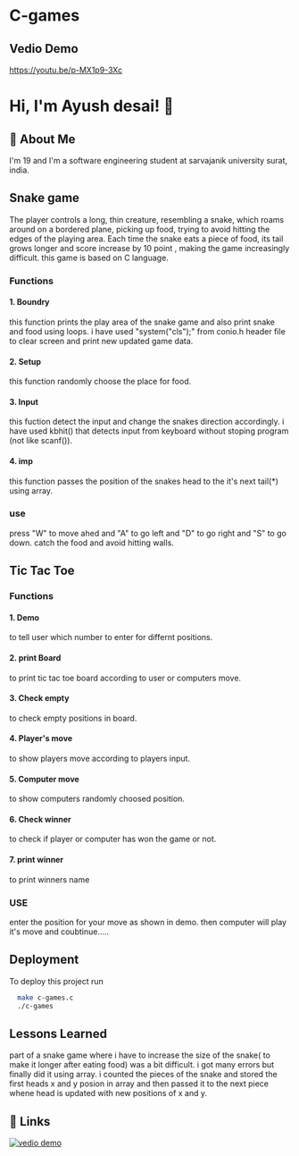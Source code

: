 
# C-games


## Vedio Demo

https://youtu.be/p-MX1p9-3Xc




# Hi, I'm Ayush desai! 👋


## 🚀 About Me
I'm 19 and I'm a software engineering student at sarvajanik university surat, india.


## Snake game

The player controls a long, thin creature, resembling a snake, which roams around on a bordered plane, picking up food, trying to avoid hitting the edges of the playing area. Each time the snake eats a piece of food, its tail grows longer and score increase by 10 point , making the game increasingly difficult. this game is based on C language.

### Functions

#### 1. Boundry

this function prints the play area of the snake game and also print snake and food using loops. i have used "system("cls");" from conio.h header file to clear screen and print new updated game data.

#### 2. Setup

this function randomly choose the place for food.

#### 3. Input

this fuction detect the input and change the snakes direction accordingly. i have used kbhit() that detects input from keyboard without stoping program (not like scanf()).

#### 4. imp

this function passes the position of the snakes head to the it's next tail(*) using array.

### use

press "W" to move ahed and "A" to go left and "D" to go right and "S" to go down. catch the food and avoid hitting walls.



## Tic Tac Toe

### Functions

#### 1. Demo

to tell user which number to enter for differnt positions.

#### 2. print Board

to print tic tac toe board according to user or computers move.

#### 3. Check empty

to check empty positions in board.

#### 4. Player's move

to show players move according to players input.

#### 5. Computer move

to show computers randomly choosed position.

#### 6. Check winner

to check if player or computer has won the game or not.

#### 7. print winner

to print winners name

### USE

enter the position for your move as shown in demo. then computer will play it's move and coubtinue.....





## Deployment

To deploy this project run

```bash
  make c-games.c
  ./c-games
```


## Lessons Learned

part of a snake game where i have to increase the size of the snake( to make it longer after eating food) was a bit difficult. i got many errors but finally did it using array. i counted the pieces of the snake and stored the first heads x and y posion in array and then passed it to the next piece whene head is updated with new positions of x and y.
## 🔗 Links
[![vedio demo](https://img.shields.io/badge/vedio_demo-000?style=for-the-badge&logo=ko-fi&logoColor=white)](https://youtu.be/p-MX1p9-3Xc)





